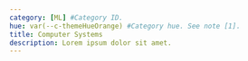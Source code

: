 ```yaml
---
category: [ML] #Category ID.
hue: var(--c-themeHueOrange) #Category hue. See note [1].
title: Computer Systems 
description: Lorem ipsum dolor sit amet.
---
```


